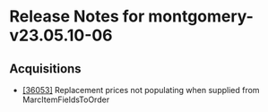 
# Release Notes for montgomery-v23.05.10-06

## Acquisitions

- [[36053]](http://bugs.koha-community.org/bugzilla3/show_bug.cgi?id=36053) Replacement prices not populating when supplied from MarcItemFieldsToOrder


